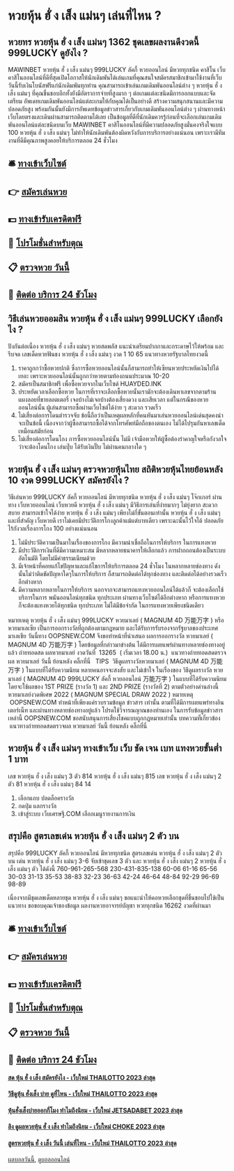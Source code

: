 # หวยหุ้น ฮั่ ง เส็ง แม่นๆ เล่นที่ไหน ?
## หวยทร หวยหุ้น ฮั่ ง เส็ง แม่นๆ 1362 ชุดเลขผลงานดีงวดนี้ 999LUCKY ดูยังไง ?
MAWINBET หวยหุ้น ฮั่ ง เส็ง แม่นๆ 999LUCKY ลัคกี้ หวยออนไลน์ มีหวยทุกชนิด คาสิโน เว็บคาสิโนออนไลน์ที่ดีที่สุดเปิดโอกาสให้นักเดิมพันได้เล่นเกมที่คุณสนใจสมัครสมาชิกเข้ามาใช้งานที่เว็บวันนี้รับเงินโบนัสฟรีแก่นักเดิมพันทุกท่าน คุณสามารถเข้าเล่นเกมเดิมพันออนไลน์ต่าง ๆ หวยหุ้น ฮั่ ง เส็ง แม่นๆ ที่คุณชื่นชอบอีกทั้งยังมีอัตราการจ่ายที่สูงมาก ๆ ต่อเกมแต่ละชนิดมีการออกแบบและจัดเตรียม อัพเดทเกมเดิมพันออนไลน์แต่ละเกมให้กับคุณได้เป็นอย่างดี สร้างความสนุกสนานและมีความปลอดภัยสูง พร้อมกันนั้นยังมีการอัพเดทข้อมูลข่าวสารเกี่ยวกับเกมเดิมพันออนไลน์ต่าง ๆ ผ่านทางหน้าเว็บโดยตรงและเดินผ่านสามารถติดตามได้เลย เป็นข้อมูลที่ดีที่นักเดิมควรรู้ก่อนที่จะเลือกเล่นเกมเดิมพันออนไลน์แต่ละชนิดบนเว็บ MAWINBET คาสิโนออนไลน์ที่มีความปลอดภัยสูงมั่นคงจริงใจแบบ 100 หวยหุ้น ฮั่ ง เส็ง แม่นๆ ไม่ทำให้นักเดิมพันต้องผิดหวังกับการบริการอย่างแน่นอน เพราะเรามีทีมงานที่ดีมีคุณภาพสูงคอยให้บริการตลอด 24 ชั่วโมง

## 🛎 [ทางเข้าเว็บไซต์](https://bit.ly/3BG5bNw)
## 👉 [สมัครเล่นหวย](https://bit.ly/3BG5bNw)
## 💵 [ทางเข้ารับเครดิตฟรี](https://bit.ly/3C3mvgS)
## 👑 [โปรโมชั่นสำหรับตุณ](https://bit.ly/3C3mvgS)
## 📋 [ตรวจหวย วันนี้](https://bit.ly/3C3mvgS)
## 📱 [ติดต่อ บริการ 24 ชัวโมง](https://bit.ly/3C3mvgS)

## วิธีเล่นหวยออมสิน หวยหุ้น ฮั่ ง เส็ง แม่นๆ 999LUCKY เลือกยังไง ?
ปังกันต่อเนื่อง หวยหุ้น ฮั่ ง เส็ง แม่นๆ หวยสดพลัส แนะนำเตรียมปากกาและกระดาษไว้ให้พร้อม และรีบจด เลขเด็ดหวยฟันธง หวยหุ้น ฮั่ ง เส็ง แม่นๆ งวด 1 10 65 แนวทางหวยรัฐบาลไทยงวดนี้
1. ราคาถูกกว่าซื้อหวยปกติ ซึ่งการซื้อหวยออนไลน์นั้นก็สามารถทำให้เซียนหวยประหยัดเงินไปได้เยอะ เพราะหวยออนไลน์นั้นถูกกว่าหวยตามท้องถนนประมาณ 10-20
2. สมัครเป็นสมาชิกฟรี เพื่อซื้อหวยจากในเว็บไซต์ HUAYDED.INK
3. ประหยัดเวลาเลือกซื้อหวย ในการที่เราจะเลือกซื้อหวยนั้นเรามักจะต้องเดินหาเลขจากตามร้านแผงลอยที่ขายลอตเตอรี่ เจอบ้างไม่เจอบ้างต้องเสี่ยงดวง และเสียเวลา แต่ในกรณีของหวยออนไลน์นั้น ผู้เล่นสามารถซื้อผ่านเว็บไซต์ได้ง่าย ๆ สะดวก รวดเร็ว
4. ไม่เสี่ยงต่อการโดนตำรวจจับ ข้อนี้ถือว่าเป็นเหตุผลหลักที่คนหันมาเล่นหวยออนไลน์เด่นสุดคงน่าจะเป็นข้อนี้ เนื่องจากว่าผู้ซื้อสามารถซื้อได้จากโทรศัพท์มือถือของตนเอง ไม่ได้ไปรุมกันหาเลขเด็ดเหมือนสมัยก่อน
5. ไม่เสี่ยงต่อการโดนโกง การซื้อหวยออนไลน์นั้น ไม่มี เจ้ามือหวยให้ผู้ซื้อต้องรำคาญใจหรือกังวลใจว่าจะต้องโดนโกง เล่นปุ๊บ ได้รับเงินปั๊บ ไม่ผ่านคนกลางใด ๆ

## หวยหุ้น ฮั่ ง เส็ง แม่นๆ ตรวจหวยหุ้นไทย สถิติหวยหุ้นไทยย้อนหลัง 10 งวด 999LUCKY สมัครยังไง ?
วิธีเล่นหวย 999LUCKY ลัคกี้ หวยออนไลน์ มีหวยทุกชนิด หวยหุ้น ฮั่ ง เส็ง แม่นๆ โจ๊กเกอร์ ผ่านทาง เว็บหวยออนไลน์ เว็บหวยดี หวยหุ้น ฮั่ ง เส็ง แม่นๆ มีวิธีการเล่นที่ง่ายมากๆ ไม่ยุ่งยาก สะดวก สบาย สามารถเข้าใจได้ง่าย หวยหุ้น ฮั่ ง เส็ง แม่นๆ เพียงไม่กี่ขั้นตอนเท่านั้น หวยหุ้น ฮั่ ง เส็ง แม่นๆ และที่สำคัญ เว็บหวยดี เราไม่เคยมีประวัติการโกงลูกค้าแม้แต่บาทเดียว เพราะฉะนั้นไว้ใจได้ ปลอดภัย ไร้กังวลเรื่องการโกง 100 อย่างแน่นนอน
1. ไม่มีประวัติความเป็นมาในเรื่องของการโกง มีความน่าเชื่อถือในการให้บริการ ในการแทงหวย
2. มีประวัติการเงินที่ดีมีความเหมาะสม มีหลากหลายธนาคารให้เลือกแล้ว การฝากถอนต้องเป็นระบบอัตโนมัติ โดยไม่มีค่าธรรมเนียมด้วย
3. มีเจ้าหน้าที่คอยแก้ไขปัญหาและแก้ไขการให้บริการตลอด 24 ชั่วโมง ในหลากหลายช่องทาง ดังนั้นไม่ว่าติดขัดปัญหาใดๆในการให้บริการ ก็สามารถติดต่อได้ทุกช่องทาง และติดต่อได้อย่างรวดเร็วอีกต่างหาก
4. มีความหลากหลายในการให้บริการ นอกจากจะสามารถแทงหวยออนไลน์ได้แล้วก็ จะต้องเลือกใช้บริการในการ พนันออนไลน์ทุกชนิด ทุกประเภท ผ่านทางเว็บไซต์ได้อีกต่างหาก หรือการแทงหวยก็จะต้องแทงหวยได้ทุกชนิด ทุกประเภท ไม่ได้มีข้อจำกัด ในการแทงหวยเพียงชนิดเดียว

หมายเหตุ หวยหุ้น ฮั่ ง เส็ง แม่นๆ 999LUCKY หวยมาเลย์ ( MAGNUM 4D 万能万字 ) หรือ หวยมาเลเซีย เป็นการออกรางวัลที่ถูกต้องตามกฎหมาย และได้รับการรับรองจากรัฐบาลของประเทศมาเลเชีย
วันนี้ทาง OOPSNEW.COM จึงขอทำหน้าที่นำเสนอ ผลการออกรางวัล หวยมาเลย์ ( MAGNUM 4D 万能万字 ) โดยข้อมูลที่กล่าวมาข่างต้น ได้มีการเผยแพร่ผ่านทางหลายช่องทางอยู่แล้ว
ถ่ายทอดสด ผลหวยมาเลย์ งวดวันที่  13265  ( เริ่มเวลา 18.00 น.)
 แนวทางถ่ายทอดสดตรวจผล หวยมาเลย์ วันนี้ ย้อนหลัง คลิ๊กที่นี่  
TIPS  วิธีดูผลรางวัลหวยมาเลย์ ( MAGNUM 4D 万能万字 ) ในแบบที่ได้รับความนิยม
หลายคนอาจจะสงสัย และไม่เข้าใจ ในเรื่องของ วิธีดูผลรางวัล หวยมาเลย์ ( MAGNUM 4D 999LUCKY ลัคกี้ หวยออนไลน์ 万能万字 ) ในแบบที่ได้รับความนิยม โดยจะใช้ผลของ 1ST PRIZE (รางวัล 1) และ 2ND PRIZE (รางวัลที่ 2) ตามตัวอย่างด่านล่างนี้
หวยมาเลย์งวดพิเศษ 2022 ( MAGNUM SPECIAL DRAW 2022 )
หมายเหตุ  OOPSNEW.COM ทำหน้าที่เพียงแค่รวบรวมข้อมูล ข่าวสาร เท่านั้น ตามที่ได้มีการเผยแพร่ทางอินเตอร์เน็ท และผ่านทางหลายช่องทางอยู่แล้ว โปรดใช้วิจารณญาณของท่านเอง ในการรับข้อมูลข่าวสารเหล่านี้ OOPSNEW.COM ขอสนับสนุนการเสี่ยงโชคแบบถูกกฎหมายเท่านั้น
บทความที่เกี่ยวข้อง
 แนวทางถ่ายทอดสดตรวจผล หวยมาเลย์ วันนี้ ย้อนหลัง คลิ๊กที่นี่  

## หวยหุ้น ฮั่ ง เส็ง แม่นๆ ทางเข้าเว็บ เว็บ ชัด เจน เบท แทงหวยขั้นต่ำ 1 บาท
เลข หวยหุ้น ฮั่ ง เส็ง แม่นๆ 3 ตัว 814 หวยหุ้น ฮั่ ง เส็ง แม่นๆ 815
เลข หวยหุ้น ฮั่ ง เส็ง แม่นๆ 2 ตัว 81 หวยหุ้น ฮั่ ง เส็ง แม่นๆ 84 14
1. เลือกแถบ ปลดล็อครางวัล
2. กดปุ่ม แลกรางวัล
3. เข้าสู่ระบบ เว็บเศรษฐี.COM เลือกเมนูรายงานการเงิน

## สรุปคือ สูตรเลขเด่น หวยหุ้น ฮั่ ง เส็ง แม่นๆ 2 ตัว บน
สรุปคือ 999LUCKY ลัคกี้ หวยออนไลน์ มีหวยทุกชนิด สูตรเลขเด่น หวยหุ้น ฮั่ ง เส็ง แม่นๆ 2 ตัว บน เด่น หวยหุ้น ฮั่ ง เส็ง แม่นๆ 3-6 จับเข้าชุดเลข 3 ตัว และ หวยหุ้น ฮั่ ง เส็ง แม่นๆ 2 หวยหุ้น ฮั่ ง เส็ง แม่นๆ ตัว ได้ดังนี้
760-961-265-568
230-431-835-138
60-06
61-16
65-56
30-03
31-13
35-53
38-83
32-23
36-63
42-24
46-64
48-84
92-29
96-69
98-89

เนื่องจากมีชุดเลขเด็ดหลายชุด หวยหุ้น ฮั่ ง เส็ง แม่นๆ ขอแนะนำให้คอหวยเลือกชุดที่ชื่นชอบไปใช้เป็นแนวทาง
ขอขอบคุณเจ้าของข้อมูล
ผลงานหวยอาจารย์บัญชา หวยทุกชนิด 16262 งวดที่ผ่านมา

## 🛎 [ทางเข้าเว็บไซต์](https://bit.ly/3BG5bNw)
## 👉 [สมัครเล่นหวย](https://bit.ly/3BG5bNw)
## 💵 [ทางเข้ารับเครดิตฟรี](https://bit.ly/3C3mvgS)
## 👑 [โปรโมชั่นสำหรับตุณ](https://bit.ly/3C3mvgS)
## 📋 [ตรวจหวย วันนี้](https://bit.ly/3C3mvgS)
## 📱 [ติดต่อ บริการ 24 ชัวโมง](https://bit.ly/3C3mvgS)

#### [สด หุ้น ฮั่ ง เส็ง สมัครยังไง - เว็บใหม่ THAILOTTO 2023 ล่าสุด](https://atom.io/themes/สด%20หุ้น%20ฮั่%20ง%20เส็ง%20สมัครยังไง%20-%20เว็บใหม่%20thailotto%202023%20ล่าสุด)
#### [วิธีดูหุ้น ฮั่งเส็ง บ่าย ดูที่ไหน - เว็บใหม่ THAILOTTO 2023 ล่าสุด](https://atom.io/themes/วิธีดูหุ้น%20ฮั่งเส็ง%20บ่าย%20ดูที่ไหน%20-%20เว็บใหม่%20thailotto%202023%20ล่าสุด)
#### [หุ้นฮั่งเส็งบ่ายออกกี่โมง ทำไมถึงนิยม - เว็บใหม่ JETSADABET 2023 ล่าสุด](https://atom.io/themes/หุ้นฮั่งเส็งบ่ายออกกี่โมง%20ทำไมถึงนิยม%20-%20เว็บใหม่%20jetsadabet%202023%20ล่าสุด)
#### [ลิง ดูผลหวยหุ้น ฮั่ ง เส็ง ทำไมถึงนิยม - เว็บใหม่ CHOKE 2023 ล่าสุด](https://atom.io/themes/ลิง%20ดูผลหวยหุ้น%20ฮั่%20ง%20เส็ง%20ทำไมถึงนิยม%20-%20เว็บใหม่%20choke%202023%20ล่าสุด)
#### [สูตรหวยหุ้น ฮั่ ง เส็ง วันนี้ เล่นที่ไหน - เว็บใหม่ THAILOTTO 2023 ล่าสุด](https://atom.io/themes/สูตรหวยหุ้น%20ฮั่%20ง%20เส็ง%20วันนี้%20เล่นที่ไหน%20-%20เว็บใหม่%20thailotto%202023%20ล่าสุด)

[ผลบอลวันนี้](https://siamsport.tv "ผลบอลวันนี้"), [ดูบอลออนไลน์](https://siamsport.tv/ดูบอลสด "ดูบอลออนไลน์")
